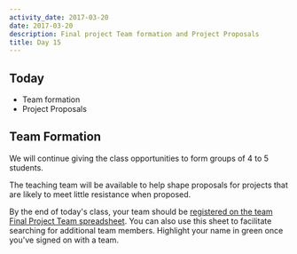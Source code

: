 ```yaml
---
activity_date: 2017-03-20
date: 2017-03-20
description: Final project Team formation and Project Proposals
title: Day 15
---
```


## Today

* Team formation
* Project Proposals

## Team Formation

We will continue giving the class opportunities to form groups of 4 to 5 students.

The teaching team will be available to help shape proposals for projects that are likely to meet little resistance when proposed.

By the end of today's class, your team should be [registered on the team Final Project Team
spreadsheet](https://docs.google.com/spreadsheets/d/1qr068qhurZSSAcj67rtdQ1qCWML5WymOZYrl3cDzNIc/edit#gid=0).
You can also use this sheet to facilitate searching for additional team members. Highlight your name in green once you've
signed on with a team.

